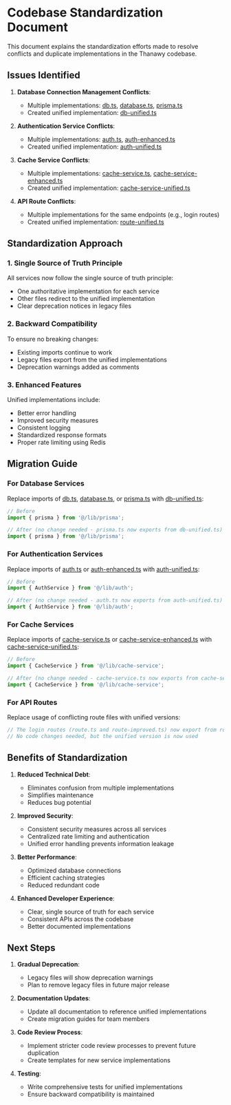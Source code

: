 # Codebase Standardization Document

This document explains the standardization efforts made to resolve conflicts and duplicate implementations in the Thanawy codebase.

## Issues Identified

1. **Database Connection Management Conflicts**:
   - Multiple implementations: [db.ts](file:///d:/thanawy/src/lib/db.ts), [database.ts](file:///d:/thanawy/src/lib/database.ts), [prisma.ts](file:///d:/thanawy/src/lib/prisma.ts)
   - Created unified implementation: [db-unified.ts](file:///d:/thanawy/src/lib/db-unified.ts)

2. **Authentication Service Conflicts**:
   - Multiple implementations: [auth.ts](file:///d:/thanawy/src/lib/auth.ts), [auth-enhanced.ts](file:///d:/thanawy/src/lib/auth-enhanced.ts)
   - Created unified implementation: [auth-unified.ts](file:///d:/thanawy/src/lib/auth-unified.ts)

3. **Cache Service Conflicts**:
   - Multiple implementations: [cache-service.ts](file:///d:/thanawy/src/lib/cache-service.ts), [cache-service-enhanced.ts](file:///d:/thanawy/src/lib/cache-service-enhanced.ts)
   - Created unified implementation: [cache-service-unified.ts](file:///d:/thanawy/src/lib/cache-service-unified.ts)

4. **API Route Conflicts**:
   - Multiple implementations for the same endpoints (e.g., login routes)
   - Created unified implementation: [route-unified.ts](file:///d:/thanawy/src/app/api/auth/login/route-unified.ts)

## Standardization Approach

### 1. Single Source of Truth Principle
All services now follow the single source of truth principle:
- One authoritative implementation for each service
- Other files redirect to the unified implementation
- Clear deprecation notices in legacy files

### 2. Backward Compatibility
To ensure no breaking changes:
- Existing imports continue to work
- Legacy files export from the unified implementations
- Deprecation warnings added as comments

### 3. Enhanced Features
Unified implementations include:
- Better error handling
- Improved security measures
- Consistent logging
- Standardized response formats
- Proper rate limiting using Redis

## Migration Guide

### For Database Services
Replace imports of [db.ts](file:///d:/thanawy/src/lib/db.ts), [database.ts](file:///d:/thanawy/src/lib/database.ts), or [prisma.ts](file:///d:/thanawy/src/lib/prisma.ts) with [db-unified.ts](file:///d:/thanawy/src/lib/db-unified.ts):
```typescript
// Before
import { prisma } from '@/lib/prisma';

// After (no change needed - prisma.ts now exports from db-unified.ts)
import { prisma } from '@/lib/prisma';
```

### For Authentication Services
Replace imports of [auth.ts](file:///d:/thanawy/src/lib/auth.ts) or [auth-enhanced.ts](file:///d:/thanawy/src/lib/auth-enhanced.ts) with [auth-unified.ts](file:///d:/thanawy/src/lib/auth-unified.ts):
```typescript
// Before
import { AuthService } from '@/lib/auth';

// After (no change needed - auth.ts now exports from auth-unified.ts)
import { AuthService } from '@/lib/auth';
```

### For Cache Services
Replace imports of [cache-service.ts](file:///d:/thanawy/src/lib/cache-service.ts) or [cache-service-enhanced.ts](file:///d:/thanawy/src/lib/cache-service-enhanced.ts) with [cache-service-unified.ts](file:///d:/thanawy/src/lib/cache-service-unified.ts):
```typescript
// Before
import { CacheService } from '@/lib/cache-service';

// After (no change needed - cache-service.ts now exports from cache-service-unified.ts)
import { CacheService } from '@/lib/cache-service';
```

### For API Routes
Replace usage of conflicting route files with unified versions:
```typescript
// The login routes (route.ts and route-improved.ts) now export from route-unified.ts
// No code changes needed, but the unified version is now used
```

## Benefits of Standardization

1. **Reduced Technical Debt**:
   - Eliminates confusion from multiple implementations
   - Simplifies maintenance
   - Reduces bug potential

2. **Improved Security**:
   - Consistent security measures across all services
   - Centralized rate limiting and authentication
   - Unified error handling prevents information leakage

3. **Better Performance**:
   - Optimized database connections
   - Efficient caching strategies
   - Reduced redundant code

4. **Enhanced Developer Experience**:
   - Clear, single source of truth for each service
   - Consistent APIs across the codebase
   - Better documented implementations

## Next Steps

1. **Gradual Deprecation**:
   - Legacy files will show deprecation warnings
   - Plan to remove legacy files in future major release

2. **Documentation Updates**:
   - Update all documentation to reference unified implementations
   - Create migration guides for team members

3. **Code Review Process**:
   - Implement stricter code review processes to prevent future duplication
   - Create templates for new service implementations

4. **Testing**:
   - Write comprehensive tests for unified implementations
   - Ensure backward compatibility is maintained
